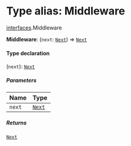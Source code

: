 # Type alias: Middleware

[interfaces](/auto-docs/fixed-layout-editor/modules/interfaces.md).Middleware

**Middleware**: (`next`: [`Next`](/auto-docs/fixed-layout-editor/types/interfaces.Next.md)) => [`Next`](/auto-docs/fixed-layout-editor/types/interfaces.Next.md)

#### Type declaration

(`next`): [`Next`](/auto-docs/fixed-layout-editor/types/interfaces.Next.md)

##### Parameters

| Name | Type |
| :------ | :------ |
| `next` | [`Next`](/auto-docs/fixed-layout-editor/types/interfaces.Next.md) |

##### Returns

[`Next`](/auto-docs/fixed-layout-editor/types/interfaces.Next.md)
